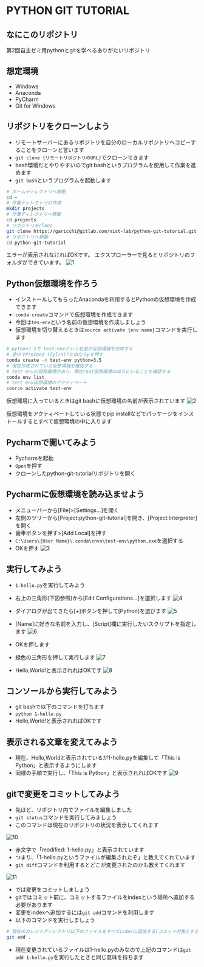 # PYTHON GIT TUTORIAL
## なにこのリポジトリ
第2回自主ゼミ用pythonとgitを学べるありがたいリポジトリ

## 想定環境
- Windows
- Anaconda
- PyCharm
- Git for Windows

## リポジトリをクローンしよう
- リモートサーバーにあるリポジトリを自分のローカルリポジトリへコピーすることをクローンと言います
- ```git clone {リモートリポジトリのURL}```でクローンできます
- bash環境だとやりやすいのでgit bashというプログラムを使用して作業を進めます
- ```git bash```というプログラムを起動します

```sh
# ホームディレクトリへ移動
cd ~
# 作業ディレクトリの作成
mkdir projects
# 作業ディレクトリへ移動
cd projects
# リポジトリをclone
git clone https://garicchi@gitlab.com/nist-lab/python-git-tutorial.git
# リポジトリへ移動
cd python-git-tutorial
```
エラーが表示されなければOKです。
エクスプローラーで見るとリポジトリのフォルダができています。
![1](img/1.png)

## Python仮想環境を作ろう
- インストールしてもらったAnacondaを利用するとPythonの仮想環境を作成できます
- ```conda create```コマンドで仮想環境を作成できます
- 今回は```tes-env```という名前の仮想環境を作成しましょう
- 仮想環境を切り替えるときは```source activate {env name}```コマンドを実行します

```sh
# python3.5で test-envという名前の仮想環境を作成する
# 途中でProceed ([y]/n)?と出たらyを押す
conda create -n test-env python=3.5
# 現在作成されている仮想環境を確認する
# test-envの仮想環境があり、現在root仮想環境のほうにいることを確認する
conda env list
# test-env仮想環境のアクティベート
source activate test-env

```
仮想環境に入っているときはgit bashに仮想環境の名前が表示されています
![2](img/2.png)

仮想環境をアクティベートしている状態でpip installなどでパッケージをインストールするとすべて仮想環境の中に入ります

## Pycharmで開いてみよう
- Pycharmを起動
- ```Open```を押す
- クローンしたpython-git-tutorialリポジトリを開く

## Pycharmに仮想環境を読み込ませよう

- メニューバーから[File]>[Settings...]を開く
- 左側のツリーから[Project:python-git-tutorial]を開き、[Project Interpreter]を開く
- 歯車ボタンを押す>[Add Local]を押す
- ```C:\Users\{User Name}\.conda\envs\test-env\python.exe```を選択する
- OKを押す
![3](img/3.png)

## 実行してみよう
- ```1-hello.py```を実行してみよう
- 右上の三角形(下図参照)から[Edit Configurations...]を選択します
![4](img/4.png)

- ダイアログが出てきたら[+]ボタンを押して[Python]を選びます
![5](img/5.png)

- [Name]に好きな名前を入力し、[Script]欄に実行したいスクリプトを指定します
![6](img/6.png)
- OKを押します

- 緑色の三角形を押して実行します
![7](img/7.png)

- Hello,World!と表示されればOKです
![8](img/8.png)

## コンソールから実行してみよう
- git bashで以下のコマンドを打ちます
- ```python 1-hello.py```
- Hello,World!と表示されればOKです

## 表示される文章を変えてみよう
- 現在、Hello,Worldと表示されているが1-hello.pyを編集して「This is Python」と表示するようにします
- 同様の手順で実行し、「This is Python」と表示されればOKです
![9](img/9.png)

## gitで変更をコミットしてみよう
- 先ほど、リポジトリ内でファイルを編集しました
- ```git status```コマンドを実行してみましょう
- このコマンドは現在のリポジトリの状況を表示してくれます

![10](img/10.png)

- 赤文字で「modified: 1-hello.py」と表示されています
- つまり、「1-hello.pyというファイルが編集されたぞ」と教えてくれています
- ```git diff```コマンドを利用するとどこが変更されたのかも教えてくれます

![11](img/11.png)

- では変更をコミットしましょう
- gitではコミット前に、コミットするファイルをindexという場所へ追加する必要があります
- 変更をindexへ追加するには```git add```コマンドを利用します
- 以下のコマンドを実行しましょう

```sh
# 現在のカレントディレクトリ以下のファイルをすべてindexに追加する(コミット対象とする)
git add .
```

- 現在変更されているファイルは1-hello.pyのみなので上記のコマンドは```git add 1-hello.py```を実行したときと同じ意味を持ちます